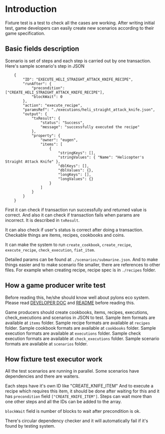 # Introduction

Fixture test is a test to check all the cases are working.
After writing initial test, game developers can easily create new scenarios according to their game specification.

## Basic fields description

Scenario is set of steps and each step is carried out by one transaction.  
Here's sample scenario's step in JSON

```
    {
        "ID": "EXECUTE_HELI_STRAIGHT_ATTACK_KNIFE_RECIPE",        
        "runAfter": {
            "precondition": ["CREATE_HELI_STRAIGHT_ATTACK_KNIFE_RECIPE"],
            "blockWait": 0
        },
        "action": "execute_recipe",
        "paramsRef": "./executions/heli_straight_attack_knife.json",
        "output": {
            "txResult": {
                "status": "Success",
                "message": "successfully executed the recipe"
            },
            "property": {
                "owner": "eugen",
                "items": [
                    {
                        "stringKeys": [],
                        "stringValues": { "Name": "Helicopter's Straight Attack Knife" },
                        "dblKeys": [],
                        "dblValues": {},
                        "longKeys": [],
                        "longValues": {}
                    }
                ]
            }
        }
    }
```

First it can check if transaction run successfully and returned value is correct.
And also it can check if transaction fails when params are incorrect.
It is described in `txResult`.

It can also check if user's status is correct after doing a transaction.
Checkable things are items, recipes, cookbooks and coins.

It can make the system to run `create_cookbook`, `create_recipe`, `execute_recipe`, `check_execution`, `fiat_item`.

Detailed params can be found at `./scenarios/submarine.json`.
And to make things easier and to make scenario file smaller, there are references to other files.
For example when creating recipe, recipe spec is in `./recipes` folder.

## How a game producer write test 

Before reading this, he/she should know well about pylons eco system. Please read [DEVELOPER DOC](https://github.com/MikeSofaer/pylons/blob/master/DEVELOPER_DOC.md) and [README](https://github.com/MikeSofaer/pylons/blob/master/README.md) before reading this.

Game producers should create cookbooks, items, recipes, executions, check_executions and scenarios in JSON to test.
Sample item formats are available at `items` folder.
Sample recipe formats are available at `recipes` folder.
Sample cookbook formats are available at `cookbooks` folder.
Sample execution formats are available at `executions` folder.
Sample check execution formats are available at `check_executions` folder.
Sample scenario formats are available at `scenarios` folder.

## How fixture test executor work

All the test scenarios are running in parallel. Some scenarios have dependencies and there are waiters.

Each steps have it's own ID like "CREATE_KNIFE_ITEM"
And to execute a recipe which requires this item, it should be done after waiting for this and it has `precondition` field `["CREATE_KNIFE_ITEM"]`.
Steps can wait more than one other steps and all the IDs can be added to the array.

`blockWait` field is number of blocks to wait after precondition is ok.

There's circular dependency checker and it will automatically fail if it's found by testing system.